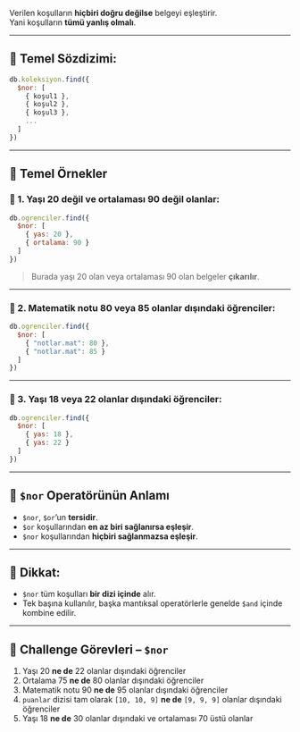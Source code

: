 
Verilen koşulların **hiçbiri doğru değilse** belgeyi eşleştirir.  
Yani koşulların **tümü yanlış olmalı**.

---

## 🔹 Temel Sözdizimi:

```js
db.koleksiyon.find({
  $nor: [
    { koşul1 },
    { koşul2 },
    { koşul3 },
    ...
  ]
})
```

---

## 🧪 Temel Örnekler

### 🎯 1. Yaşı **20 değil** ve ortalaması **90 değil** olanlar:

```js
db.ogrenciler.find({
  $nor: [
    { yas: 20 },
    { ortalama: 90 }
  ]
})
```

> Burada yaşı 20 olan veya ortalaması 90 olan belgeler **çıkarılır**.

---

### 🎯 2. Matematik notu 80 veya 85 olanlar dışındaki öğrenciler:

```js
db.ogrenciler.find({
  $nor: [
    { "notlar.mat": 80 },
    { "notlar.mat": 85 }
  ]
})
```

---

### 🎯 3. Yaşı 18 veya 22 olanlar dışındaki öğrenciler:

```js
db.ogrenciler.find({
  $nor: [
    { yas: 18 },
    { yas: 22 }
  ]
})
```

---

## 🧠 `$nor` Operatörünün Anlamı

- `$nor`, `$or`’un **tersidir**.
- `$or` koşullarından **en az biri sağlanırsa eşleşir**.
- `$nor` koşullarından **hiçbiri sağlanmazsa eşleşir**.

---

## 📌 Dikkat:

- `$nor` tüm koşulları **bir dizi içinde** alır.
- Tek başına kullanılır, başka mantıksal operatörlerle genelde `$and` içinde kombine edilir.

---

## 🎯 Challenge Görevleri – `$nor`

1. Yaşı 20 **ne de** 22 olanlar dışındaki öğrenciler
2. Ortalama 75 **ne de** 80 olanlar dışındaki öğrenciler
3. Matematik notu 90 **ne de** 95 olanlar dışındaki öğrenciler
4. `puanlar` dizisi tam olarak `[10, 10, 9]` **ne de** `[9, 9, 9]` olanlar dışındaki öğrenciler
5. Yaşı 18 **ne de** 30 olanlar dışındaki ve ortalaması 70 üstü olanlar
